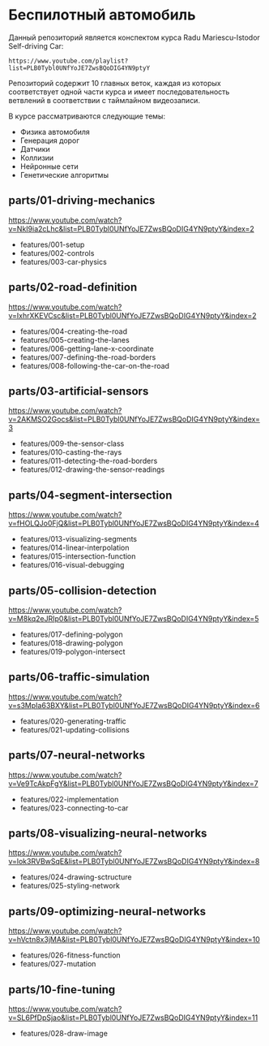 # Беспилотный автомобиль

Данный репозиторий является конспектом курса Radu Mariescu-Istodor Self-driving Car:

    https://www.youtube.com/playlist?list=PLB0Tybl0UNfYoJE7ZwsBQoDIG4YN9ptyY

Репозиторий содержит 10 главных веток, каждая из которых соответствует одной части курса и имеет последовательность ветвлений в соответствии с таймлайном видеозаписи.

В курсе рассматриваются следующие темы:

-   Физика автомобиля
-   Генерация дорог
-   Датчики
-   Коллизии
-   Нейронные сети
-   Генетические алгоритмы

## parts/01-driving-mechanics

https://www.youtube.com/watch?v=NkI9ia2cLhc&list=PLB0Tybl0UNfYoJE7ZwsBQoDIG4YN9ptyY&index=2

-   features/001-setup
-   features/002-controls
-   features/003-car-physics

## parts/02-road-definition

https://www.youtube.com/watch?v=IxhrXKEVCsc&list=PLB0Tybl0UNfYoJE7ZwsBQoDIG4YN9ptyY&index=2

-   features/004-creating-the-road
-   features/005-creating-the-lanes
-   features/006-getting-lane-x-coordinate
-   features/007-defining-the-road-borders
-   features/008-following-the-car-on-the-road

## parts/03-artificial-sensors

https://www.youtube.com/watch?v=2AKMSO2Gocs&list=PLB0Tybl0UNfYoJE7ZwsBQoDIG4YN9ptyY&index=3

-   features/009-the-sensor-class
-   features/010-casting-the-rays
-   features/011-detecting-the-road-borders
-   features/012-drawing-the-sensor-readings

## parts/04-segment-intersection

https://www.youtube.com/watch?v=fHOLQJo0FjQ&list=PLB0Tybl0UNfYoJE7ZwsBQoDIG4YN9ptyY&index=4

-   features/013-visualizing-segments
-   features/014-linear-interpolation
-   features/015-intersection-function
-   features/016-visual-debugging

## parts/05-collision-detection

https://www.youtube.com/watch?v=M8kq2eJRIp0&list=PLB0Tybl0UNfYoJE7ZwsBQoDIG4YN9ptyY&index=5

-   features/017-defining-polygon
-   features/018-drawing-polygon
-   features/019-polygon-intersect

## parts/06-traffic-simulation

https://www.youtube.com/watch?v=s3MpIa63BXY&list=PLB0Tybl0UNfYoJE7ZwsBQoDIG4YN9ptyY&index=6

-   features/020-generating-traffic
-   features/021-updating-collisions

## parts/07-neural-networks

https://www.youtube.com/watch?v=Ve9TcAkpFgY&list=PLB0Tybl0UNfYoJE7ZwsBQoDIG4YN9ptyY&index=7

-   features/022-implementation
-   features/023-connecting-to-car

## parts/08-visualizing-neural-networks

https://www.youtube.com/watch?v=lok3RVBwSqE&list=PLB0Tybl0UNfYoJE7ZwsBQoDIG4YN9ptyY&index=8

-   features/024-drawing-sctructure
-   features/025-styling-network

## parts/09-optimizing-neural-networks

https://www.youtube.com/watch?v=hVctn8x3jMA&list=PLB0Tybl0UNfYoJE7ZwsBQoDIG4YN9ptyY&index=10

-   features/026-fitness-function
-   features/027-mutation

## parts/10-fine-tuning

https://www.youtube.com/watch?v=SL6PfDpSjao&list=PLB0Tybl0UNfYoJE7ZwsBQoDIG4YN9ptyY&index=11

-   features/028-draw-image
